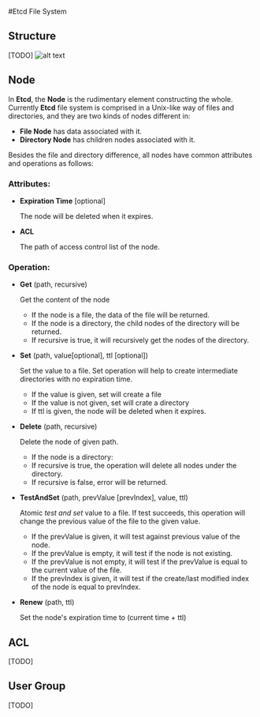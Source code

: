 #Etcd File System

## Structure
[TODO]
![alt text](./img/etcd_fs_structure.jpg "etcd file system structure")

## Node
In **Etcd**, the **Node** is the rudimentary element constructing the whole.
Currently **Etcd** file system is comprised in a Unix-like way of files and directories, and they are two kinds of nodes different in:

- **File Node** has data associated with it.
- **Directory Node** has children nodes associated with it.

Besides the file and directory difference, all nodes have common attributes and operations as follows:

### Attributes:
- **Expiration Time** [optional]

  The node will be deleted when it expires.

- **ACL**

  The path of access control list of the node.

### Operation:
- **Get** (path, recursive)

  Get the content of the node
    - If the node is a file, the data of the file will be returned.
    - If the node is a directory, the child nodes of the directory will be returned.
    - If recursive is true, it will recursively get the nodes of the directory.

- **Set** (path, value[optional], ttl [optional])

  Set the value to a file. Set operation will help to create intermediate directories with no expiration time.
    - If the value is given, set will create a file
    - If the value is not given, set will crate a directory
    - If ttl is given, the node will be deleted when it expires.

- **Delete** (path, recursive)

  Delete the node of given path.
    - If the node is a directory:
    - If recursive is true, the operation will delete all nodes under the directory.
    - If recursive is false, error will be returned.

- **TestAndSet** (path, prevValue [prevIndex], value, ttl)

  Atomic *test and set* value to a file. If test succeeds, this operation will change the previous value of the file to the given value.
    - If the prevValue is given, it will test against previous value of 
    the node.
    - If the prevValue is empty, it will test if the node is not existing.
    - If the prevValue is not empty, it will test if the prevValue is equal to the current value of the file.
    - If the prevIndex is given, it will test if the create/last modified index of the node is equal to prevIndex.

- **Renew** (path, ttl)

  Set the node's expiration time to (current time + ttl)

## ACL
[TODO]

## User Group
[TODO]
